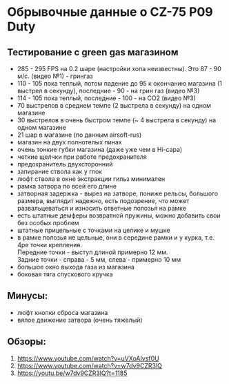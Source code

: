 # Обрывочные данные о CZ-75 P09 Duty

## Тестирование с green gas магазином
* 285 - 295 FPS на 0.2 шаре (настройки хопа неизвестны). Это 87 - 90 м/с. (видео №1) - грингаз
* 110 - 105 пока теплый, потом падение до 95 к окончанию магазина (1 выстрел в секунду), последние - 90 - на грин газ (видео №3)
* 114 - 105 пока теплый, последние - 100 - на СО2 (видео №3)
* 70 выстрелов в среднем темпе (2 выстрела в секунду) на одном магазине
* 30 выстрелов в очень быстром темпе (~ 4 выстрела в секунду) на одном магазине
* 21 шар в магазине (по данным airsoft-rus)
* магазин на двух полнотелых пинах
* очень тонкие губки магазина (даже уже чем в Hi-capa)
* четкие щелчки при работе предохранителя
* предохранитель двухсторонний
* запирание ствола как у глок
* люфт ствола в окне экстракции гильз минимален
* рамка затвора по всей его длине
* затворная задержка - вырез на затворе, пониже рельсы, большого размера, выглядит надежно, есть подозрение, что может развальцеваться и износить ответные полозья на рамке
* есть штатные демферы возвратной пружины, можно добавить свои без особых проблем
* штатные прицельные с точками на целике и мушке
* в рамке полозья не цельные, они в середине рамки и у курка, т.е. 4ре точки крепления.  
  Передние точки - выступ длиной примерно 12 мм.  
  Задние точки - справа - 5 мм, слева - примерно 10 мм
* большое окно выхода газа из магазина
* боковая тяга спускового кручка
  
## Минусы:
* люфт кнопки сброса магазина
* вялое движение затвора (очень тяжелый)

## Обзоры:
1) https://www.youtube.com/watch?v=uVXoAIvsf0U
2) https://www.youtube.com/watch?v=w7dv9CZR3lQ
3) https://youtu.be/w7dv9CZR3lQ?t=1185
